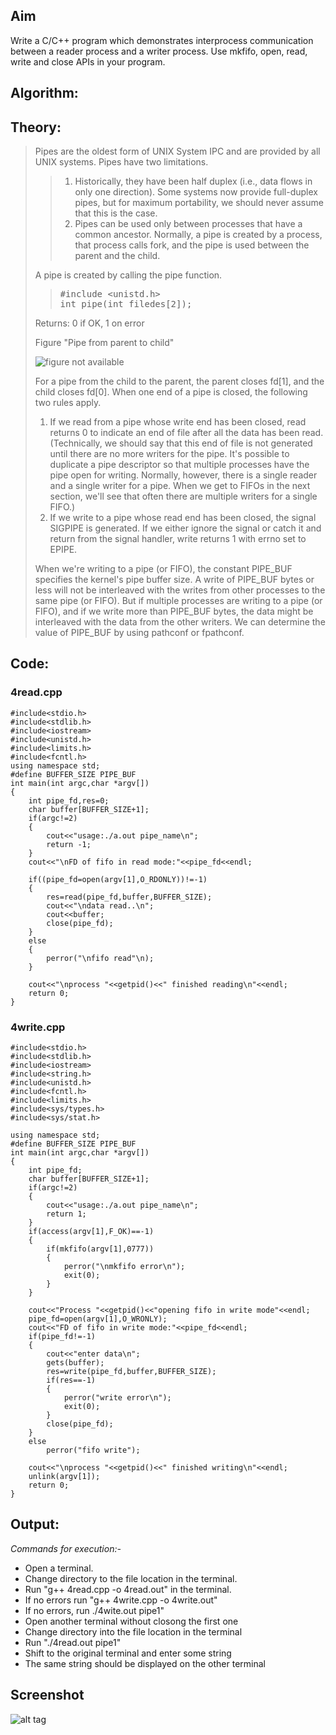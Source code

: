 ## Aim
Write a C/C++ program which demonstrates interprocess communication between a reader process and a writer process. Use mkfifo, open, read, write and close APIs in your program.

## Algorithm:

## Theory:

<blockquote>

Pipes are the oldest form of UNIX System IPC and are provided by all UNIX systems. Pipes have two
limitations.

<blockquote>

<ol>
<li>
Historically, they have been half duplex (i.e., data flows in only one direction). Some systems
now provide full-duplex pipes, but for maximum portability, we should never assume that this is
the case.</li>
<li>
Pipes can be used only between processes that have a common ancestor. Normally, a pipe is
created by a process, that process calls fork, and the pipe is used between the parent and the
child.
</li>
</ol>

</blockquote>

A pipe is created by calling the pipe function.

<blockquote>

<pre>
#include &lt;unistd.h&gt;
int pipe(int filedes[2]);
</pre>

</blockquote>


Returns: 0 if OK, 1 on error


Figure "Pipe from parent to child"

![figure not available](pipe.png) 


For a pipe from the child to the parent, the parent closes fd[1], and the child closes fd[0]. When one end of a pipe is closed, the following two rules apply.
<ol>
<li>If we read from a pipe whose write end has been closed, read returns 0 to indicate an end of file
after all the data has been read. (Technically, we should say that this end of file is not
generated until there are no more writers for the pipe. It's possible to duplicate a pipe
descriptor so that multiple processes have the pipe open for writing. Normally, however, there is
a single reader and a single writer for a pipe. When we get to FIFOs in the next section, we'll
see that often there are multiple writers for a single FIFO.)</li>
<li>If we write to a pipe whose read end has been closed, the signal SIGPIPE is generated. If we
either ignore the signal or catch it and return from the signal handler, write returns 1 with
errno set to EPIPE.</li></ol>

When we're writing to a pipe (or FIFO), the constant PIPE_BUF specifies the kernel's pipe buffer size.
A write of PIPE_BUF bytes or less will not be interleaved with the writes from other processes to the
same pipe (or FIFO). But if multiple processes are writing to a pipe (or FIFO), and if we write more
than PIPE_BUF bytes, the data might be interleaved with the data from the other writers. We can
determine the value of PIPE_BUF by using pathconf or fpathconf.</pre>
</blockquote>

## Code:
### 4read.cpp

	#include<stdio.h>
	#include<stdlib.h>
	#include<iostream>
	#include<unistd.h>
	#include<limits.h>
	#include<fcntl.h>
	using namespace std;
	#define BUFFER_SIZE PIPE_BUF
	int main(int argc,char *argv[])
	{
		int pipe_fd,res=0;
		char buffer[BUFFER_SIZE+1];
		if(argc!=2)
		{
			cout<<"usage:./a.out pipe_name\n";
			return -1;
		}
		cout<<"\nFD of fifo in read mode:"<<pipe_fd<<endl;
	
		if((pipe_fd=open(argv[1],O_RDONLY))!=-1)
		{
			res=read(pipe_fd,buffer,BUFFER_SIZE);
			cout<<"\ndata read..\n";
			cout<<buffer;
			close(pipe_fd);
		}
		else
		{
			perror("\nfifo read"\n);
		}

		cout<<"\nprocess "<<getpid()<<" finished reading\n"<<endl;
		return 0;
	}



### 4write.cpp


	#include<stdio.h>
	#include<stdlib.h>
	#include<iostream>
	#include<string.h>
	#include<unistd.h>
	#include<fcntl.h>
	#include<limits.h>
	#include<sys/types.h>
	#include<sys/stat.h>

	using namespace std;
	#define BUFFER_SIZE PIPE_BUF
	int main(int argc,char *argv[])
	{
		int pipe_fd;
		char buffer[BUFFER_SIZE+1];
		if(argc!=2)
		{
			cout<<"usage:./a.out pipe_name\n";
			return 1;
		}
		if(access(argv[1],F_OK)==-1)
		{
			if(mkfifo(argv[1],0777))
			{
				perror("\nmkfifo error\n");
				exit(0);
			}
		}

		cout<<"Process "<<getpid()<<"opening fifo in write mode"<<endl;
		pipe_fd=open(argv[1],O_WRONLY);
		cout<<"FD of fifo in write mode:"<<pipe_fd<<endl;
		if(pipe_fd!=-1)
		{
			cout<<"enter data\n";
			gets(buffer);
			res=write(pipe_fd,buffer,BUFFER_SIZE);
			if(res==-1)
			{
				perror("write error\n");
				exit(0);
			}
			close(pipe_fd);
		}
		else
			perror("fifo write");

		cout<<"\nprocess "<<getpid()<<" finished writing\n"<<endl;
		unlink(argv[1]);
		return 0;
	}


## Output:

*Commands for execution:-*
<ul>
    <li> Open a terminal.</li>
    <li> Change directory to the file location in the terminal.</li>
    <li> Run "g++ 4read.cpp -o 4read.out" in the terminal.</li>
    <li> If no errors run "g++ 4write.cpp -o 4write.out"  </li>
    <li> If no errors, run ./4wite.out pipe1" </li>
    <li>Open another terminal without closong the first one</li>
    <li>Change directory into the file location in the terminal</li>
    <li>Run "./4read.out pipe1"</li>
    <li>Shift to the original terminal and enter some string</li>
    <li>The same string should be displayed on the other terminal</li>
</ul>

## Screenshot
![alt tag](usp-lab-04.png) 
